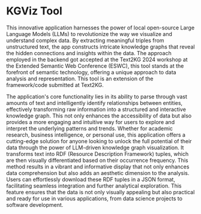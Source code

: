 # KGViz Tool
This innovative application harnesses the power of local open-source Large Language Models (LLMs) to revolutionize the way we visualize and understand complex data. By extracting meaningful triples from unstructured text, the app constructs intricate knowledge graphs that reveal the hidden connections and insights within the data. The approach employed in the backend got accepted at the Text2KG 2024 workshop at the Extended Semantic Web Conference (ESWC), this tool stands at the forefront of semantic technology, offering a unique approach to data analysis and representation. This tool is an extension of the framework/code submitted at Text2KG.

The application's core functionality lies in its ability to parse through vast amounts of text and intelligently identify relationships between entities, effectively transforming raw information into a structured and interactive knowledge graph. This not only enhances the accessibility of data but also provides a more engaging and intuitive way for users to explore and interpret the underlying patterns and trends. Whether for academic research, business intelligence, or personal use, this application offers a cutting-edge solution for anyone looking to unlock the full potential of their data through the power of LLM-driven knowledge graph visualization. It transforms text into RDF (Resource Description Framework) tuples, which are then visually differentiated based on their occurrence frequency. This method results in a vibrant and informative display that not only enhances data comprehension but also adds an aesthetic dimension to the analysis. Users can effortlessly download these RDF tuples in a JSON format, facilitating seamless integration and further analytical exploration. This feature ensures that the data is not only visually appealing but also practical and ready for use in various applications, from data science projects to software development.


